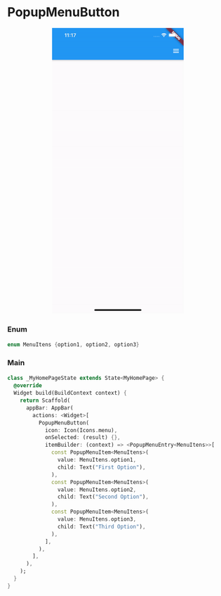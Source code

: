 # PopupMenuButton
<p align="center">
<img src="https://github.com/ThiagoEvoa/flutter_examples/blob/master/images/popupmenubutton.gif" height="649" width="300">
</p>

### Enum
```dart
enum MenuItens {option1, option2, option3}
```

### Main
```dart
class _MyHomePageState extends State<MyHomePage> {
  @override
  Widget build(BuildContext context) {
    return Scaffold(
      appBar: AppBar(
        actions: <Widget>[
          PopupMenuButton(
            icon: Icon(Icons.menu),
            onSelected: (result) {},
            itemBuilder: (context) => <PopupMenuEntry<MenuItens>>[
              const PopupMenuItem<MenuItens>(
                value: MenuItens.option1,
                child: Text("First Option"),
              ),
              const PopupMenuItem<MenuItens>(
                value: MenuItens.option2,
                child: Text("Second Option"),
              ),
              const PopupMenuItem<MenuItens>(
                value: MenuItens.option3,
                child: Text("Third Option"),
              ),
            ],
          ),
        ],
      ),
    );
  }
}
```
